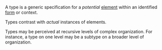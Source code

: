 A type is a generic specification for a *potential* [element](https://github.com/gcassel/Modular-Organization-Terminology/blob/master/terms/element.md) within an identified [form](https://github.com/gcassel/Modular-Organization-Terminology/blob/master/terms/form.md) or context.  

Types contrast with *actual* instances of elements.

Types may be perceived at recursive levels of complex organization.  For instance, a type on one level may be a subtype on a broader level of organization.
